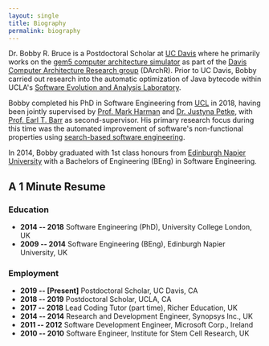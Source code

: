 ```yaml
---
layout: single
title: Biography
permalink: biography
---
```


Dr. Bobby R. Bruce is a Postdoctoral Scholar at [UC Davis](
https://www.ucdavis.edu/) where he primarily works on the
[gem5 computer architecture simulator](http://www.gem5.org) as part of the
[Davis Computer Architecture Research group](https://arch.cs.ucdavis.edu)
(DArchR). Prior to UC Davis, Bobby carried out research into the automatic
optimization of Java bytecode within UCLA's
[Software Evolution and Analysis Laboratory](
http://web.cs.ucla.edu/~miryung/research.html).

Bobby completed his PhD in Software Engineering from [UCL](
https://www.ucl.ac.uk) in 2018, having been jointly supervised by
[Prof. Mark Harman](http://www0.cs.ucl.ac.uk/staff/M.Harman) and
[Dr. Justyna Petke](http://www0.cs.ucl.ac.uk/staff/J.Petke), with
[Prof. Earl T. Barr](http://earlbarr.com/) as second-supervisor. His primary
research focus during this time was the automated improvement of software's
non-functional properties using [search-based software engineering](
https://en.wikipedia.org/wiki/Search-based_software_engineering).

In 2014, Bobby graduated with 1st class honours from [Edinburgh Napier
University](https://www.napier.ac.uk) with a Bachelors of Engineering (BEng)
in Software Engineering.

## A 1 Minute Resume

### Education

* **2014 -- 2018** Software Engineering (PhD), University College London, UK
* **2009 -- 2014** Software Engineering (BEng), Edinburgh Napier University, UK

### Employment

* **2019 -- [Present]** Postdoctoral Scholar, UC Davis, CA
* **2018 -- 2019** Postdoctoral Scholar, UCLA, CA
* **2017 -- 2018** Lead Coding Tutor (part time), Richer Education, UK
* **2014 -- 2014** Research and Development Engineer, Synopsys Inc., UK
* **2011 -- 2012** Software Development Engineer, Microsoft Corp., Ireland
* **2010 -- 2010** Software Engineer, Institute for Stem Cell Research, UK
